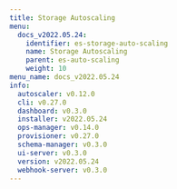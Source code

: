 ```yaml
---
title: Storage Autoscaling
menu:
  docs_v2022.05.24:
    identifier: es-storage-auto-scaling
    name: Storage Autoscaling
    parent: es-auto-scaling
    weight: 10
menu_name: docs_v2022.05.24
info:
  autoscaler: v0.12.0
  cli: v0.27.0
  dashboard: v0.3.0
  installer: v2022.05.24
  ops-manager: v0.14.0
  provisioner: v0.27.0
  schema-manager: v0.3.0
  ui-server: v0.3.0
  version: v2022.05.24
  webhook-server: v0.3.0
---
```


